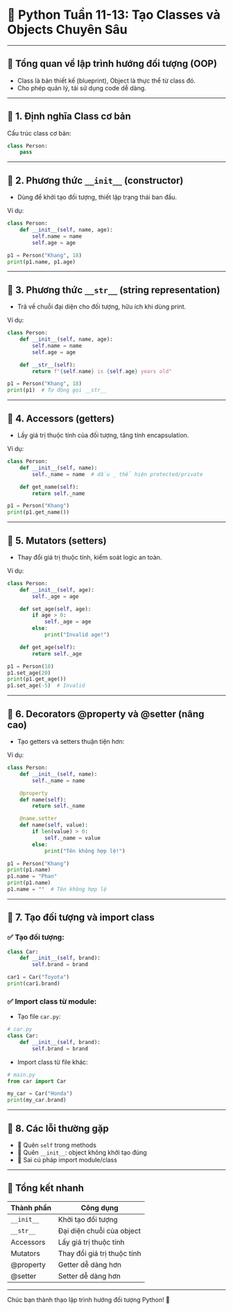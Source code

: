 
# 📌 Python Tuần 11-13: Tạo Classes và Objects Chuyên Sâu

---

## 🚩 Tổng quan về lập trình hướng đối tượng (OOP)

- Class là bản thiết kế (blueprint), Object là thực thể từ class đó.
- Cho phép quản lý, tái sử dụng code dễ dàng.

---

## 🚩 1. Định nghĩa Class cơ bản

Cấu trúc class cơ bản:

```python
class Person:
    pass
```

---

## 🚩 2. Phương thức `__init__` (constructor)

- Dùng để khởi tạo đối tượng, thiết lập trạng thái ban đầu.

Ví dụ:

```python
class Person:
    def __init__(self, name, age):
        self.name = name
        self.age = age

p1 = Person("Khang", 18)
print(p1.name, p1.age)
```

---

## 🚩 3. Phương thức `__str__` (string representation)

- Trả về chuỗi đại diện cho đối tượng, hữu ích khi dùng print.

Ví dụ:

```python
class Person:
    def __init__(self, name, age):
        self.name = name
        self.age = age

    def __str__(self):
        return f"{self.name} is {self.age} years old"

p1 = Person("Khang", 18)
print(p1)  # Tự động gọi __str__
```

---

## 🚩 4. Accessors (getters)

- Lấy giá trị thuộc tính của đối tượng, tăng tính encapsulation.

Ví dụ:

```python
class Person:
    def __init__(self, name):
        self._name = name  # dấu _ thể hiện protected/private

    def get_name(self):
        return self._name

p1 = Person("Khang")
print(p1.get_name())
```

---

## 🚩 5. Mutators (setters)

- Thay đổi giá trị thuộc tính, kiểm soát logic an toàn.

Ví dụ:

```python
class Person:
    def __init__(self, age):
        self._age = age

    def set_age(self, age):
        if age > 0:
            self._age = age
        else:
            print("Invalid age!")

    def get_age(self):
        return self._age

p1 = Person(18)
p1.set_age(20)
print(p1.get_age())
p1.set_age(-5)  # Invalid
```

---

## 🚩 6. Decorators @property và @setter (nâng cao)

- Tạo getters và setters thuận tiện hơn:

Ví dụ:

```python
class Person:
    def __init__(self, name):
        self._name = name

    @property
    def name(self):
        return self._name

    @name.setter
    def name(self, value):
        if len(value) > 0:
            self._name = value
        else:
            print("Tên không hợp lệ!")

p1 = Person("Khang")
print(p1.name)
p1.name = "Phan"
print(p1.name)
p1.name = ""  # Tên không hợp lệ
```

---

## 🚩 7. Tạo đối tượng và import class

### ✅ Tạo đối tượng:

```python
class Car:
    def __init__(self, brand):
        self.brand = brand

car1 = Car("Toyota")
print(car1.brand)
```

### ✅ Import class từ module:

- Tạo file `car.py`:
```python
# car.py
class Car:
    def __init__(self, brand):
        self.brand = brand
```

- Import class từ file khác:
```python
# main.py
from car import Car

my_car = Car("Honda")
print(my_car.brand)
```

---

## 🚩 8. Các lỗi thường gặp

- 🔴 Quên `self` trong methods
- 🔴 Quên `__init__`: object không khởi tạo đúng
- 🔴 Sai cú pháp import module/class

---

## 🎯 Tổng kết nhanh

| Thành phần | Công dụng |
| --- | --- |
| `__init__` | Khởi tạo đối tượng |
| `__str__` | Đại diện chuỗi của object |
| Accessors | Lấy giá trị thuộc tính |
| Mutators | Thay đổi giá trị thuộc tính |
| @property | Getter dễ dàng hơn |
| @setter | Setter dễ dàng hơn |

---

Chúc bạn thành thạo lập trình hướng đối tượng Python! 🚀
